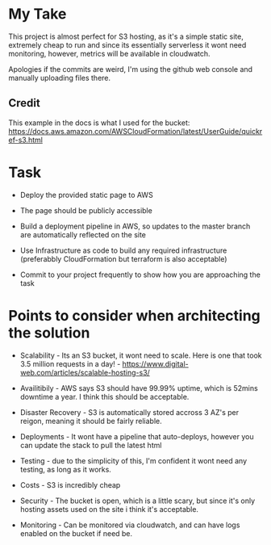 # My Take
This project is almost perfect for S3 hosting, as it's a simple static site, extremely cheap to run and since its essentially serverless it wont need monitoring, however, metrics will be available in cloudwatch.

Apologies if the commits are weird, I'm using the github web console and manually uploading files there.

## Credit
This example in the docs is what I used for the bucket: 
https://docs.aws.amazon.com/AWSCloudFormation/latest/UserGuide/quickref-s3.html

# Task
- Deploy the provided static page to AWS

- The page should be publicly accessible

- Build a deployment pipeline in AWS, so updates to the master branch are
automatically reflected on the site

- Use Infrastructure as code to build any required infrastructure (preferabbly
CloudFormation but terraform is also acceptable)

- Commit to your project frequently to show how you are approaching the task



# Points to consider when architecting the solution
- Scalability - Its an S3 bucket, it wont need to scale. Here is one that took 3.5 million requests in a day! - https://www.digital-web.com/articles/scalable-hosting-s3/

- Availitibily - AWS says S3 should have 99.99% uptime, which is 52mins downtime a year. I think this should be acceptable.

- Disaster Recovery - S3 is automatically stored accross 3 AZ's per reigon, meaning it should be fairly reliable.

- Deployments - It wont have a pipeline that auto-deploys, however you can update the stack to pull the latest html

- Testing - due to the simplicity of this, I'm confident it wont need any testing, as long as it works.

- Costs - S3 is incredibly cheap

- Security - The bucket is open, which is a little scary, but since it's only hosting assets used on the site i think it's acceptable.

- Monitoring - Can be monitored via cloudwatch, and can have logs enabled on the bucket if need be.

